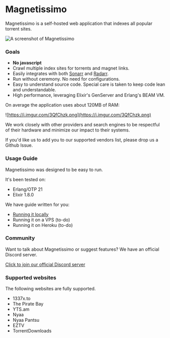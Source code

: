 # Magnetissimo

Magnetissimo is a self-hosted web application that indexes all popular torrent sites.

![A screenshot of Magnetissimo](https://i.imgur.com/ecI45aE.png)

### Goals

- **No javascript**
- Crawl multiple index sites for torrents and magnet links.
- Easily integrates with both [Sonarr](https://github.com/Sonarr/Sonarr) and [Radarr](https://github.com/Radarr/Radarr).
- Run without ceremony. No need for configurations.
- Easy to understand source code. Special care is taken to keep code lean and understandable.
- High performance, leveraging Elixir's GenServer and Erlang's BEAM VM.

On average the application uses about 120MB of RAM:

![https://i.imgur.com/3QfChzk.png](https://i.imgur.com/3QfChzk.png)

We work closely with other providers and search engines to be respectful of their hardware and minimize our impact to their systems.

If you'd like us to add you to our supported vendors list, please drop us a Github Issue.

### Usage Guide

Magnetissimo was designed to be easy to run.

It's been tested on:

- Erlang/OTP 21
- Elixir 1.8.0

We have guide written for you:

- [Running it locally](https://github.com/sergiotapia/magnetissimo/wiki/Usage:-Local)
- Running it on a VPS (to-do)
- Running it on Heroku (to-do)

### Community

Want to talk about Magnetissimo or suggest features? We have an official Discord server.

[Click to join our official Discord server](https://discord.gg/CFtGUaW)

### Supported websites

The following websites are fully supported.

- 1337x.to
- The Pirate Bay
- YTS.am
- Nyaa
- Nyaa Pantsu
- EZTV
- TorrentDownloads
